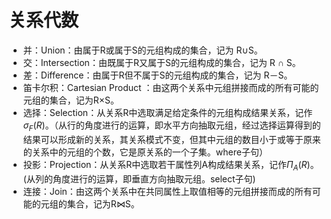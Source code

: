 # 关系代数
* 并：Union：由属于R或属于S的元组构成的集合，记为 R∪S。
* 交：Intersection：由既属于R又属于S的元组构成的集合，记为 R ∩ S。
* 差：Difference：由属于R但不属于S的元组构成的集合，记为 R－S。
* 笛卡尔积：Cartesian Product ：由这两个关系中元组拼接而成的所有可能的元组的集合，记为R×S。
* 选择：Selection：从关系R中选取满足给定条件的元组构成结果关系，记作 $\sigma_F(R)$。（从行的角度进行的运算，即水平方向抽取元组，经过选择运算得到的结果可以形成新的关系，其关系模式不变，但其中元组的数目小于或等于原来的关系中的元组的个数，它是原关系的一个子集。where子句）
* 投影：Projection：从关系R中选取若干属性列A构成结果关系，记作$\Pi_A(R)$。(从列的角度进行的运算，即垂直方向抽取元组。select子句)
* 连接：Join：由这两个关系中在共同属性上取值相等的元组拼接而成的所有可能的元组的集合，记为R⋈S。

